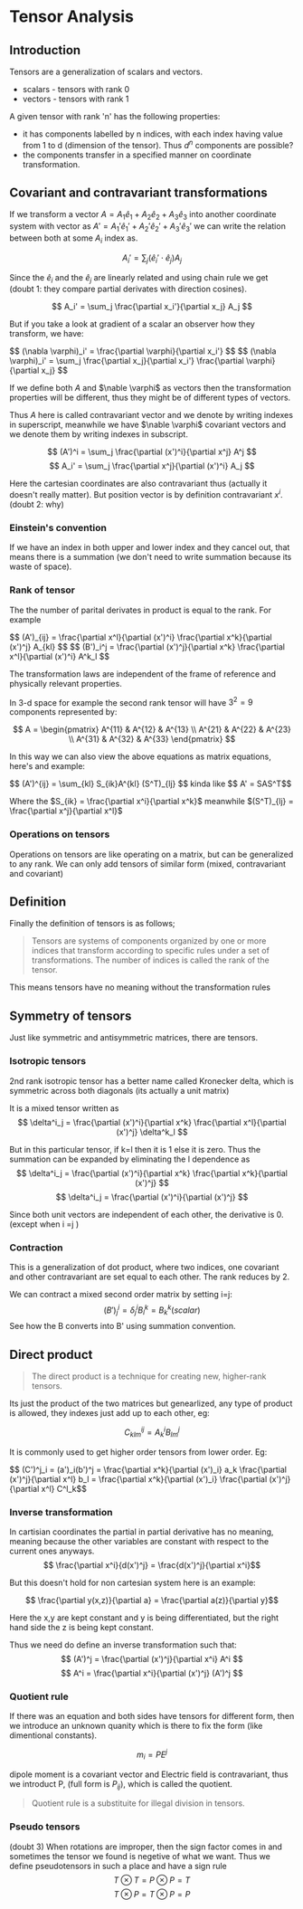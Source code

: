 # Tensor Analysis

## Introduction

Tensors are a generalization of scalars and vectors.

- scalars - tensors with rank 0
- vectors - tensors with rank 1

A given tensor with rank 'n' has the following properties:

- it has components labelled by n indices, with each index
  having value from 1 to d (dimension of the tensor). Thus $d^n$
  components are possible?
- the components transfer in a specified manner on coordinate
  transformation.

## Covariant and contravariant transformations

If we transform a vector $A = A_1 \hat e_1 + A_2 \hat e_2 + A_3 \hat e_3$
into another coordinate system with vector as
$A' = A_1' \hat e_1' + A_2' \hat e_2' + A_3' \hat e_3'$
we can write the relation between both at some $A_i$ index as.

$$ A_i' = \sum_j (\hat e_i' \cdot \hat e_j) A_j $$

Since the $\hat e_i$ and the $\hat e_j$ are linearly related and using
chain rule we get (doubt 1: they compare partial derivates with direction
cosines).

$$ A_i' = \sum_j \frac{\partial x_i'}{\partial x_j} A_j $$

But if you take a look at gradient of a scalar an observer how they
transform, we have:

<body>
$$ (\nabla \varphi)_i' = \frac{\partial \varphi}{\partial x_i'}  $$
$$ (\nabla \varphi)_i' = \sum_j \frac{\partial x_j}{\partial x_i'} \frac{\partial
\varphi}{\partial x_j} $$
</body>

If we define both $A$ and $\nable \varphi$ as vectors then the transformation
properties will be different, thus they might be of different types of vectors.

Thus $A$ here is called contravariant vector and we denote by writing indexes in
superscript, meanwhile we have $\nable \varphi$ covariant vectors and we
denote them by writing indexes in subscript.

$$ (A')^i = \sum_j \frac{\partial (x')^i}{\partial x^j} A^j $$
$$ A_i' = \sum_j \frac{\partial x^j}{\partial (x')^i} A_j $$

Here the cartesian coordinates are also contravariant thus (actually it doesn't
really matter). But position vector is by definition contravariant $x^i$.
(doubt 2: why)

### Einstein's convention

If we have an index in both upper and lower index and they cancel out, that
means there is a summation (we don't need to write summation because its waste
of space).

### Rank of tensor

The the number of parital derivates in product is equal to the rank. For example

<body>
$$ (A')_{ij} = \frac{\partial x^l}{\partial (x')^i} \frac{\partial x^k}{\partial (x')^j} A_{kl} $$
$$ (B')_i^j = \frac{\partial (x')^j}{\partial x^k} \frac{\partial x^l}{\partial (x')^i} A^k_l $$
</body>

The transformation laws are independent of the frame of reference and physically
relevant properties.

In 3-d space for example the second rank tensor will have $3^2 = 9$ components
represented by:

$$
A = \begin{pmatrix}
    A^{11} & A^{12} & A^{13} \\
    A^{21} & A^{22} & A^{23} \\
    A^{31} & A^{32} & A^{33}
\end{pmatrix}
$$

In this way we can also view the above equations as matrix equations, here's and
example:

<body>
$$ (A')^{ij} = \sum_{kl} S_{ik}A^{kl} (S^T)_{lj} $$
</body>
kinda like 
$$ A' = SAS^T$$

Where the $S_{ik} = \frac{\partial x^i}{\partial x^k}$ meanwhile $(S^T)_{lj} =
\frac{\partial x^j}{\partial x^l}$

### Operations on tensors

Operations on tensors are like operating on a matrix, but can be generalized to
any rank. We can only add tensors of similar form (mixed, contravariant and
covariant)

## Definition

Finally the definition of tensors is as follows;

> Tensors are systems of components organized by one or more indices that
> transform according to specific rules under a set of transformations. The
> number of indices is called the rank of the tensor.

This means tensors have no meaning without the transformation rules

## Symmetry of tensors

Just like symmetric and antisymmetric matrices, there are tensors.

### Isotropic tensors

2nd rank isotropic tensor has a better name called Kronecker delta, which is
symmetric across both diagonals (its actually a unit matrix)

It is a mixed tensor written as
$$ \delta^i_j = \frac{\partial (x')^i}{\partial x^k} \frac{\partial x^l}{\partial (x')^j} \delta^k_l $$

But in this particular tensor, if k=l then it is 1 else it is zero. Thus the
summation can be expanded by eliminating the l dependence as
$$ \delta^i_j = \frac{\partial (x')^i}{\partial x^k} \frac{\partial x^k}{\partial (x')^j} $$
$$ \delta^i_j = \frac{\partial (x')^i}{\partial (x')^j} $$

Since both unit vectors are independent of each other, the derivative is 0.
(except when i =j )

### Contraction

This is a generalization of dot product, where two indices, one covariant and
other contravariant are set equal to each other. The rank reduces by 2.

We can contract a mixed second order matrix by setting i=j:
$$ (B')^i_j = \delta^i_j B^k_l = B^k_k (scalar) $$
See how the B converts into B' using summation convention.

## Direct product

> The direct product is a technique for creating new, higher-rank tensors.

Its just the product of the two matrices but genearlized, any type of product is
allowed, they indexes just add up to each other, eg:

$$ C^{ij}_{klm} = A^i_k B^j_{lm} $$

It is commonly used to get higher order tensors from lower order.
Eg:

<body>
$$ (C')^j_i = (a')_i(b')^j = \frac{\partial x^k}{\partial (x')_i}
a_k \frac{\partial (x')^j}{\partial x^l} b_l
= \frac{\partial x^k}{\partial (x')_i}
\frac{\partial (x')^j}{\partial x^l} C^l_k$$
</body>

### Inverse transformation

In cartisian coordinates the partial in partial derivative has no meaning,
meaning because the other variables are constant with respect to the current
ones anyways.
$$ \frac{\partial x^i}{d(x')^j} = \frac{d(x')^j}{\partial x^i}$$

But this doesn't hold for non cartesian system here is an example:

$$ \frac{\partial y(x,z)}{\partial a} = \frac{\partial a(z)}{\partial y}$$

Here the x,y are kept constant and y is being differentiated, but the right hand
side the z is being kept constant.

Thus we need do define an inverse transformation such that:
$$ (A')^j = \frac{\partial (x')^j}{\partial x^i} A^i $$
$$ A^i = \frac{\partial x^i}{\partial (x')^j} (A')^j $$

### Quotient rule

If there was an equation and both sides have tensors for different form, then we
introduce an unknown quanity which is there to fix the form (like dimentional
constants).

$$ m_i = P E^j $$

dipole moment is a covariant vector and Electric field is contravariant, thus we
introduct P, (full form is $P_{ij}$), which is called the quotient.

> Quotient rule is a substituite for illegal division in tensors.

### Pseudo tensors

(doubt 3)
When rotations are improper, then the sign factor comes in and sometimes the
tensor we found is negetive of what we want. Thus we define pseudotensors in
such a place and have a sign rule
$$ T \otimes T = P \otimes P = T$$
$$ T \otimes P = T \otimes P = P$$
